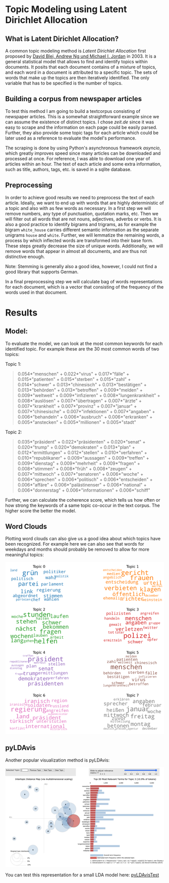 # Topic Modeling using Latent Dirichlet Allocation

## What is Latent Dirichlet Allocation?

A common topic modeling method is *Latent Dirichlet Allocation* first proposed by [David Blei, Andrew Ng und Michael I. Jordan](https://www.jmlr.org/papers/volume3/blei03a/blei03a.pdf) in 2003. It is a general statistical model that allows to find and identify topics within documents. It posits that each document contains of a mixture of topics, and each word in a document is attributed to a specific topic. The sets of words that make up the topics are then iteratively identified. The only variable that has to be specified is the number of topics. 


## Building a corpus from newspaper articles

To test this method I am going to build a textcorpus consisting of newspaper articles. This is a somewhat straightforward example since we can assume the existence of distinct topics. I chose *zeit.de* since it was easy to scrape and the information on each page could be easily parsed. Further, they also provide some topic tags for each article which could be later used as a reference to evaluate the model's performance. 

The scraping is done by using Python's asynchronous framework *asyncio*, which greatly improves speed since many articles can be downloaded and processed at once. For reference, I was able to download one year of articles within an hour. The text of each article and some extra information, such as title, authors, tags, etc. is saved in a sqlite database.

## Preprocessing

In order to achieve good results we need to preprocess the text of each article. Ideally, we want to end up with words that are highly deterministic of a topic and also with as few words as necessary. In a first step we will remove numbers, any type of punctuation, quotation marks, etc. Then we will filter out all words that are not nouns, adjectives, adverbs or verbs. It is also a good practice to identify bigrams and trigrams, as for example the bigram `white_house` carries different semantic information as the separate unigrams `house` and `white`. Further, we will lemmatize the remaining words, a process by which inflected words are transformed into their base form. These steps greatly decrease the size of unique words. Additionally, we will remove words that appear in almost all documents, and are thus not distinctive enough. 

Note: Stemming is generally also a good idea, however, I could not find a good library that supports German. 


In a final preprocessing step we will calculate bag of words representations for each document, which is a vector that consisting of the frequency of the words used in that document. 

# Results

## Model:

To evaluate the model, we can look at the most common keywords for each identified topic. For example these are the 30 most common words of two topics:

Topic 1:

> 0.054*"menschen" + 0.022*"virus" + 0.017*"fälle" + 0.015*"patienten" + 
  0.015*"sterben" + 0.015*"zahl" + 0.014*"schwer" + 0.013*"chinesisch" + 
  0.013*"bestätigen" + 0.013*"behörden" + 0.013*"betroffen" + 0.009*"melden" +
  0.009*"weltweit" + 0.009*"infizieren" + 0.008*"lungenkrankheit" +
  0.008*"auslösen" + 0.007*"übertragen" + 0.007*"ärzte" + 0.007*"krankheit" +
  0.007*"provinz" + 0.007*"januar" + 0.007*"chinesische" +
  0.007*"infektionen" + 0.007*"angaben" + 0.006*"behandeln" +
  0.006*"ausbruch" + 0.006*"erkranken" + 0.005*"anstecken" +
  0.005*"millionen" + 0.005*"stadt"
 

Topic 2:

> 0.035*"präsident" + 0.022*"präsidenten" + 0.020*"senat" + 0.020*"trump" +
  0.020*"demokraten" + 0.013*"plan" + 0.012*"ermittlungen" + 0.012*"stellen" +
  0.010*"verfahren" + 0.010*"republikaner" + 0.009*"aussagen" +
  0.009*"treffen" + 0.009*"dienstag" + 0.009*"mehrheit" + 0.009*"fragen" +
  0.008*"stimmen" + 0.008*"früh" + 0.008*"zeugen" + 0.007*"mittwoch" +
  0.007*"senatoren" + 0.006*"woche" + 0.006*"sprechen" + 0.006*"politisch" +
  0.006*"entscheiden" + 0.006*"affäre" + 0.006*"palästinenser" +
  0.006*"national" + 0.006*"donnerstag" + 0.006*"informationen" +
  0.006*"schiff"


Further, we can calculate the coherence score, which tells us how often or how strong the keywords of a same topic co-occur in the text corpus. The higher score the better the model. 

## Word Clouds

Plotting word clouds can also give us a good idea about which topics have been recognized. For example here we can also see that words for weekdays and months should probably be removed to allow for more meaningful topics:

![Word clouds](word_clouds_example.png)


## pyLDAvis

Another popular visualization method is pyLDAvis:

![pyLDAvis](pyLDAvis_screenshot.png)

You can test this representation for a small LDA model here: [pyLDAvisTest](https://htmlpreview.github.io/?https://github.com/jonasengelmann/topic_modeling_example/blob/master/pyLDAvis_lda_model_example.html)

